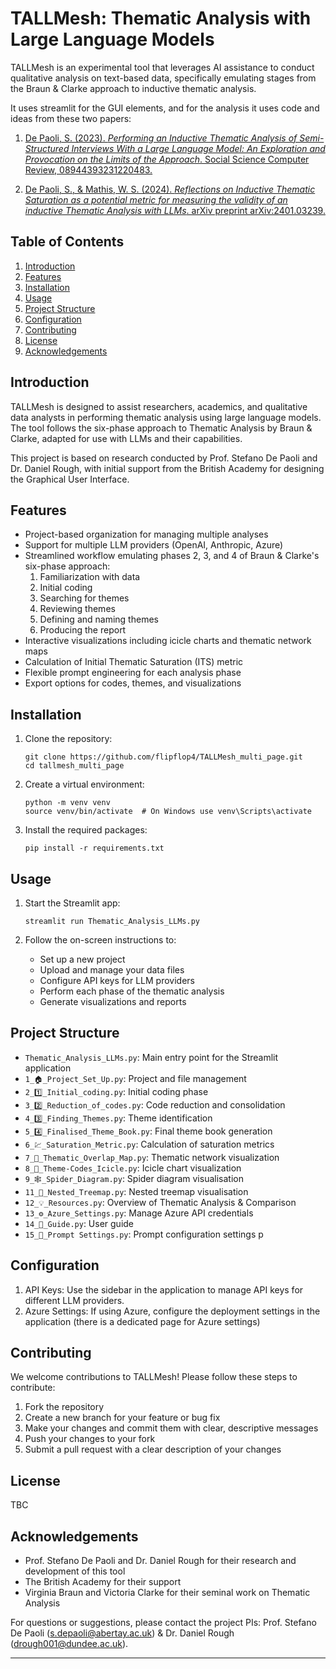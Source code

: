 # TALLMesh: Thematic Analysis with Large Language Models

TALLMesh is an experimental tool that leverages AI assistance to conduct qualitative analysis on text-based data, specifically emulating stages from the Braun & Clarke approach to inductive thematic analysis.

It uses streamlit for the GUI elements, and for the analysis it uses code and ideas from these two papers:

1. [De Paoli, S. (2023). *Performing an Inductive Thematic Analysis of Semi-Structured Interviews With a Large Language Model: An Exploration and Provocation on the Limits of the Approach*. Social Science Computer Review, 08944393231220483.](https://journals.sagepub.com/doi/full/10.1177/08944393231220483)

2. [De Paoli, S., & Mathis, W. S. (2024). *Reflections on Inductive Thematic Saturation as a potential metric for measuring the validity of an inductive Thematic Analysis with LLMs*. arXiv preprint arXiv:2401.03239.](https://arxiv.org/ftp/arxiv/papers/2401/2401.03239.pdf)


## Table of Contents

1. [Introduction](#introduction)
2. [Features](#features)
3. [Installation](#installation)
4. [Usage](#usage)
5. [Project Structure](#project-structure)
6. [Configuration](#configuration)
7. [Contributing](#contributing)
8. [License](#license)
9. [Acknowledgements](#acknowledgements)

## Introduction

TALLMesh is designed to assist researchers, academics, and qualitative data analysts in performing thematic analysis using large language models. The tool follows the six-phase approach to Thematic Analysis by Braun & Clarke, adapted for use with LLMs and their capabilities.

This project is based on research conducted by Prof. Stefano De Paoli and Dr. Daniel Rough, with initial support from the British Academy for designing the Graphical User Interface.

## Features

- Project-based organization for managing multiple analyses
- Support for multiple LLM providers (OpenAI, Anthropic, Azure)
- Streamlined workflow emulating phases 2, 3, and 4 of Braun & Clarke's six-phase approach:
  1. Familiarization with data
  2. Initial coding
  3. Searching for themes
  4. Reviewing themes
  5. Defining and naming themes
  6. Producing the report
- Interactive visualizations including icicle charts and thematic network maps
- Calculation of Initial Thematic Saturation (ITS) metric
- Flexible prompt engineering for each analysis phase
- Export options for codes, themes, and visualizations

## Installation

1. Clone the repository:

   ```
   git clone https://github.com/flipflop4/TALLMesh_multi_page.git 
   cd tallmesh_multi_page
   ```

2. Create a virtual environment:

   ```
   python -m venv venv
   source venv/bin/activate  # On Windows use venv\Scripts\activate
   ```

3. Install the required packages:

   ```
   pip install -r requirements.txt
   ```

## Usage

1. Start the Streamlit app:

   ```
   streamlit run Thematic_Analysis_LLMs.py
   ```

2. Follow the on-screen instructions to:
   - Set up a new project
   - Upload and manage your data files
   - Configure API keys for LLM providers
   - Perform each phase of the thematic analysis
   - Generate visualizations and reports

## Project Structure

- `Thematic_Analysis_LLMs.py`: Main entry point for the Streamlit application
- `1_🏠_Project_Set_Up.py`: Project and file management
- `2_1️⃣_Initial_coding.py`: Initial coding phase
- `3_2️⃣_Reduction_of_codes.py`: Code reduction and consolidation
- `4_3️⃣_Finding_Themes.py`: Theme identification
- `5_4️⃣_Finalised_Theme_Book.py`: Final theme book generation
- `6_💹_Saturation_Metric.py`: Calculation of saturation metrics
- `7_🔗_Thematic_Overlap_Map.py`: Thematic network visualization
- `8_🧊_Theme-Codes_Icicle.py`: Icicle chart visualization
- `9_🕸️_Spider_Diagram.py`: Spider diagram visualisation
- `11_🌳_Nested_Treemap.py`: Nested treemap visualisation
- `12_💡_Resources.py`: Overview of Thematic Analysis & Comparison
- `13_⚙️_Azure_Settings.py`: Manage Azure API credentials
- `14_📌_Guide.py`: User guide
- `15_📢_Prompt Settings.py`: Prompt configuration settings p

## Configuration

1. API Keys: Use the sidebar in the application to manage API keys for different LLM providers.
2. Azure Settings: If using Azure, configure the deployment settings in the application (there is a dedicated page for Azure settings)

## Contributing

We welcome contributions to TALLMesh! Please follow these steps to contribute:

1. Fork the repository
2. Create a new branch for your feature or bug fix
3. Make your changes and commit them with clear, descriptive messages
4. Push your changes to your fork
5. Submit a pull request with a clear description of your changes

## License

TBC

## Acknowledgements

- Prof. Stefano De Paoli and Dr. Daniel Rough for their research and development of this tool
- The British Academy for their support 
- Virginia Braun and Victoria Clarke for their seminal work on Thematic Analysis

For questions or suggestions, please contact the project PIs: Prof. Stefano De Paoli (s.depaoli@abertay.ac.uk) & Dr. Daniel Rough (drough001@dundee.ac.uk).

---
